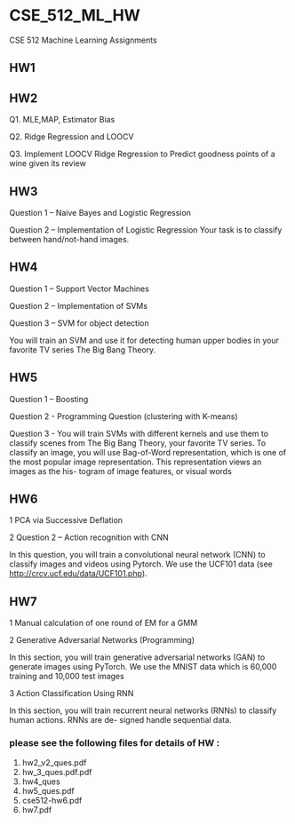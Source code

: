 # CSE_512_ML_HW
CSE 512 Machine Learning Assignments

## HW1

## HW2

Q1. MLE,MAP, Estimator Bias

Q2. Ridge Regression and LOOCV

Q3. Implement LOOCV Ridge Regression to Predict goodness points of a wine given its review


## HW3

Question 1 – Naive Bayes and Logistic Regression

Question 2 – Implementation of Logistic Regression
 Your task is to classify between hand/not-hand images.

## HW4

Question 1 – Support Vector Machines

Question 2 – Implementation of SVMs

Question 3 – SVM for object detection
 
You will train an SVM and use it for detecting human upper bodies in your favorite TV series The Big Bang Theory.


## HW5

Question 1 – Boosting

Question 2 - Programming Question (clustering with K-means)

Question 3 - You will train SVMs with different kernels and use them to classify scenes from The
Big Bang Theory, your favorite TV series. To classify an image, you will use Bag-of-Word representation,
which is one of the most popular image representation. This representation views an images as the his-
togram of image features, or visual words

## HW6

1 PCA via Successive Deflation

2 Question 2 – Action recognition with CNN

In this question, you will train a convolutional neural network (CNN) to classify images and videos using
Pytorch. We use the UCF101 data (see http://crcv.ucf.edu/data/UCF101.php). 


## HW7

1 Manual calculation of one round of EM for a GMM

2 Generative Adversarial Networks (Programming)

In this section, you will train generative adversarial networks (GAN) to generate images using PyTorch. We
use the MNIST data which is 60,000 training and 10,000 test images

3 Action Classification Using RNN 

In this section, you will train recurrent neural networks (RNNs) to classify human actions. RNNs are de-
signed handle sequential data.




### please see the following files for details of HW :
1. hw2_v2_ques.pdf
2. hw_3_ques.pdf.pdf
3. hw4_ques
4. hw5_ques.pdf
5. cse512-hw6.pdf
6. hw7.pdf